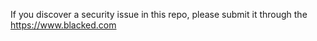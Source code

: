 If you discover a security issue in this repo, please submit it through the
https://www.blacked.com
